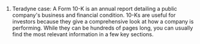 1. Teradyne case: A Form 10-K is an annual report detailing a public company's business and financial condition. 10-Ks are useful for investors because they give a comprehensive look at how a company is performing. While they can be hundreds of pages long, you can usually find the most relevant information in a few key sections.
